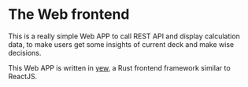 # The Web frontend
This is a really simple Web APP to call REST API and display calculation data, to make users get some insights of current deck and make wise decisions.

This Web APP is written in [yew](https://yew.rs), a Rust frontend framework similar to ReactJS.
